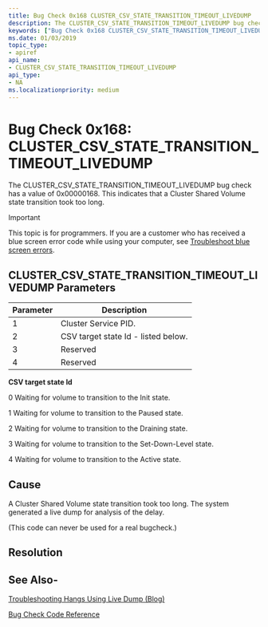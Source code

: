 ```yaml
---
title: Bug Check 0x168 CLUSTER_CSV_STATE_TRANSITION_TIMEOUT_LIVEDUMP
description: The CLUSTER_CSV_STATE_TRANSITION_TIMEOUT_LIVEDUMP bug check has a value of 0x00000168. This indicates that a Cluster Shared Volume state transition took too long.
keywords: ["Bug Check 0x168 CLUSTER_CSV_STATE_TRANSITION_TIMEOUT_LIVEDUMP", "CLUSTER_CSV_STATE_TRANSITION_TIMEOUT_LIVEDUMP"]
ms.date: 01/03/2019
topic_type:
- apiref
api_name:
- CLUSTER_CSV_STATE_TRANSITION_TIMEOUT_LIVEDUMP
api_type:
- NA
ms.localizationpriority: medium
---
```


# Bug Check 0x168: CLUSTER\_CSV\_STATE\_TRANSITION\_TIMEOUT\_LIVEDUMP

The CLUSTER\_CSV\_STATE\_TRANSITION\_TIMEOUT\_LIVEDUMP bug check has a value of 0x00000168. This indicates that a Cluster Shared Volume state transition took too long.


> [!IMPORTANT]
> This topic is for programmers. If you are a customer who has received a blue screen error code while using your computer, see [Troubleshoot blue screen errors](https://www.windows.com/stopcode).



## CLUSTER\_CSV\_STATE\_TRANSITION\_TIMEOUT\_LIVEDUMP Parameters

|Parameter|Description|
|--- |--- |
|1| Cluster Service PID.|
|2| CSV target state Id - listed below. |
|3| Reserved |
|4| Reserved |


**CSV target state Id**

0  Waiting for volume to transition to the Init state. 

1  Waiting for volume to transition to the Paused state. 

2  Waiting for volume to transition to the Draining state. 

3  Waiting for volume to transition to the Set-Down-Level state. 

4  Waiting for volume to transition to the Active state.


## Cause

A Cluster Shared Volume state transition took too long. The system generated a live dump for analysis of the delay.

(This code can never be used for a real bugcheck.)

## Resolution
 

## See Also-

[Troubleshooting Hangs Using Live Dump (Blog)](https://techcommunity.microsoft.com/t5/Failover-Clustering/bg-p/FailoverClustering)

[Bug Check Code Reference](bug-check-code-reference2.md)




